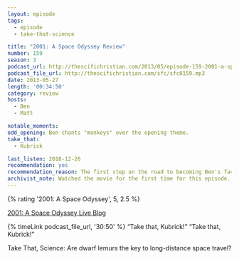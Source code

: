 ```yaml
---
layout: episode
tags:
  - episode
  - take-that-science

title: "2001: A Space Odyssey Review"
number: 159
season: 3
podcast_url: http://thescifichristian.com/2013/05/episode-159-2001-a-space-odyssey-review/
podcast_file_url: http://thescifichristian.com/sfc/sfc0159.mp3
date: 2013-05-27
length: '00:34:50'
category: review
hosts:
  - Ben
  - Matt

notable_moments:
odd_opening: Ben chants "monkeys" over the opening theme.
take_that:
  - Kubrick

last_listen: 2018-12-26
recommendation: yes 
recommendation_reason: The first step on the road to becoming Ben's favorite movie.
archivist_note: Watched the movie for the first time for this episode. Reading along with the live blog was a good choice.
---
```

{% rating '2001: A Space Odyssey', 5, 2.5 %}

[2001: A Space Odyssey Live Blog](http://thescifichristian.com/2013/05/2001-a-space-odyssey-live-blog/)

<div class="quote">
  {% timeLink podcast_file_url, '30:50' %}
  <q class="ben">Take that, Kubrick!</q>
  <q class="matt">Take that, Kubrick!</q>
</div>

Take That, Science: Are dwarf lemurs the key to long-distance space travel?